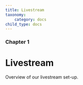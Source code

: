 ```yaml
---
title: Livestream
taxonomy:
    category: docs
child_type: docs
---
```


### Chapter 1

# Livestream

Overview of our livestream set-up.
